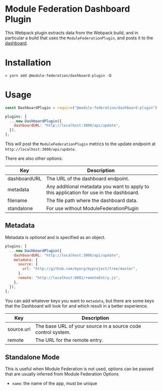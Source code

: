 # Module Federation Dashboard Plugin

This Webpack plugin extracts data from the Webpack build, and in particular a build that uses the `ModuleFederationPlugin`, and posts it to the [dashboard](https://hub.docker.com/r/scriptedalchemy/mf-dashboard).

# Installation

```shell script
> yarn add @module-federation/dashboard-plugin -D
```

# Usage

```js
const DashboardPlugin = require("@module-federation/dashboard-plugin");
```

```js
plugins: [
  ...new DashboardPlugin({
    dashboardURL: "http://localhost:3000/api/update",
  }),
];
```

This will post the `ModuleFederationPlugin` metrics to the update endpoint at `http://localhost:3000/api/update`.

There are also other options:

| Key          | Description                                                                             |
| ------------ | --------------------------------------------------------------------------------------- |
| dashboardURL | The URL of the dashboard endpoint.                                                      |
| metadata     | Any additional metadata you want to apply to this application for use in the dashboard. |
| filename     | The file path where the dashboard data.                                                 |
| standalone   | For use without ModuleFederationPlugin                                                  |

## Metadata

Metadata is _optional_ and is specified as an object.

```js
plugins: [
  ...new DashboardPlugin({
    dashboardURL: "http://localhost:3000/api/update",
    metadata: {
      source: {
        url: "http://github.com/myorg/myproject/tree/master",
      },
      remote: "http://localhost:8081/remoteEntry.js",
    },
  }),
];
```

You can add whatever keys you want to `metadata`, but there are some keys that the Dashboard will look for and which result in a better experience.

| Key        | Description                                                  |
| ---------- | ------------------------------------------------------------ |
| source.url | The base URL of your source in a source code control system. |
| remote     | The URL for the remote entry.                                |

## Standalone Mode

This is useful when Module Federation is not used, options can be passed that are usually inferred from Module Federation Options

- `name`: the name of the app, must be unique
